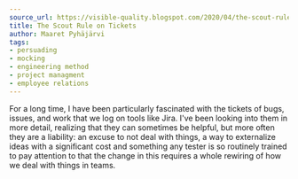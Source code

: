 ```yaml
---
source_url: https://visible-quality.blogspot.com/2020/04/the-scout-rule-on-tickets.html
title: The Scout Rule on Tickets
author: Maaret Pyhäjärvi
tags:
- persuading
- mocking
- engineering method
- project managment
- employee relations
---
```


For a long time, I have been particularly fascinated with the tickets of bugs, issues, and work that we log on tools like Jira. I\'ve been looking into them in more detail, realizing that they can sometimes be helpful, but more often they are a liability: an excuse to not deal with things, a way to externalize ideas with a significant cost and something any tester is so routinely trained to pay attention to that the change in this requires a whole rewiring of how we deal with things in teams.
